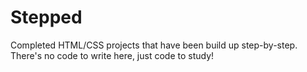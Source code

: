 # Stepped

Completed HTML/CSS projects that have been build up step-by-step. There's no code to write here, just code to study!
